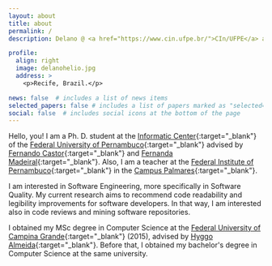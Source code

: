```yaml
---
layout: about
title: about
permalink: /
description: Delano @ <a href="https://www.cin.ufpe.br/">CIn/UFPE</a> and <a href="#">Palmares/IFPE</a>

profile:
  align: right
  image: delanohelio.jpg
  address: >
    <p>Recife, Brazil.</p>

news: false  # includes a list of news items
selected_papers: false # includes a list of papers marked as "selected={true}"
social: false  # includes social icons at the bottom of the page
---
```


Hello, you! I am a Ph. D. student at the [Informatic Center](https://www.cin.ufpe.br/){:target="\_blank"} of the [Federal University of Pernambuco](https://www.ufpe.br/){:target="\_blank"} advised by [Fernando Castor](https://sites.google.com/a/cin.ufpe.br/castor/){:target="\_blank"} and [Fernanda Madeiral](https://fermadeiral.github.io/){:target="\_blank"}. Also, I am a teacher at the [Federal Institute of Pernambuco](https://www.ifpe.edu.br/){:target="\_blank"} in the [Campus Palmares](https://www.palmares.ifpe.edu.br/){:target="\_blank"}. 

I am interested in Software Engineering, more specifically in Software Quality. My current research aims to recommend code readability and legibility improvements for software developers. In that way, I am interested also in code reviews and mining software repositories.

I obtained my MSc degree in Computer Science at the [Federal University of Campina Grande](https://portal.ufcg.edu.br/){:target="\_blank"} (2015), advised by  [Hyggo Almeida](https://hyggo.computacao.ufcg.edu.br/){:target="\_blank"}. Before that, I obtained my bachelor's degree in Computer Science at the same university.


<!--- Write your biography here. Tell the world about yourself. Link to your favorite [subreddit](http://reddit.com){:target="\_blank"}. You can put a picture in, too. The code is already in, just name your picture `prof_pic.jpg` and put it in the `img/` folder. -->

<!--- Put your address / P.O. box / other info right below your picture. You can also disable any these elements by editing `profile` property of the YAML header of your `_pages/about.md`. Edit `_bibliography/papers.bib` and Jekyll will render your [publications page](/al-folio/publications/) automatically. -->

<!--- Link to your social media connections, too. This theme is set up to use [Font Awesome icons](http://fortawesome.github.io/Font-Awesome/){:target="\_blank"} and [Academicons](https://jpswalsh.github.io/academicons/){:target="\_blank"}, like the ones below. Add your Facebook, Twitter, LinkedIn, Google Scholar, or just disable all of them. -->
